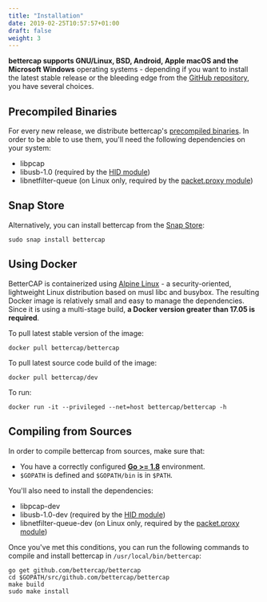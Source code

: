 ```yaml
---
title: "Installation"
date: 2019-02-25T10:57:57+01:00
draft: false
weight: 3
---
```


**bettercap supports GNU/Linux, BSD, Android, Apple macOS and the Microsoft Windows** operating systems - depending if you want to install the latest stable release or the bleeding edge from the [GitHub repository](https://github.com/bettercap/bettercap), you have several choices.

## Precompiled Binaries

For every new release, we distribute bettercap's [precompiled binaries](https://github.com/bettercap/bettercap/releases). In order to be able to use them, you'll need the following dependencies on your system:

* libpcap
* libusb-1.0 (required by the [HID module](/modules/hid/))
* libnetfilter-queue (on Linux only, required by the [packet.proxy module](/modules/ethernet/proxies/packet.proxy/))

## Snap Store

Alternatively, you can install bettercap from the [Snap Store](https://snapcraft.io/bettercap):

    sudo snap install bettercap

## Using Docker

BetterCAP is containerized using [Alpine Linux](https://alpinelinux.org/) -  a security-oriented, lightweight Linux distribution based on musl libc and busybox. The resulting Docker image is relatively small and easy to manage the dependencies. Since it is using a multi-stage build, **a Docker version greater than 17.05 is required**.

To pull latest stable version of the image:

    docker pull bettercap/bettercap

To pull latest source code build of the image:

    docker pull bettercap/dev

To run:

    docker run -it --privileged --net=host bettercap/bettercap -h

## Compiling from Sources

In order to compile bettercap from sources, make sure that:

* You have a correctly configured **[Go >= 1.8](https://golang.org/doc/install)** environment.
* `$GOPATH` is defined and `$GOPATH/bin` is in `$PATH`.

You'll also need to install the dependencies:

* libpcap-dev
* libusb-1.0-dev (required by the [HID module](/modules/hid/))
* libnetfilter-queue-dev (on Linux only, required by the [packet.proxy module](/modules/ethernet/proxies/packet.proxy/))

Once you've met this conditions, you can run the following commands to compile and install bettercap in `/usr/local/bin/bettercap`:

    go get github.com/bettercap/bettercap
    cd $GOPATH/src/github.com/bettercap/bettercap
    make build 
    sudo make install





